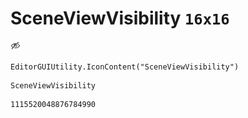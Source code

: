 # SceneViewVisibility `16x16`
<img src="/img/SceneViewVisibility.png" width=16 height=16>

``` CSharp
EditorGUIUtility.IconContent("SceneViewVisibility")
```
```
SceneViewVisibility
```
```
1115520048876784990
```
